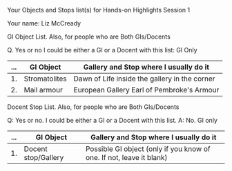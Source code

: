 Your Objects and Stops list(s) for
Hands-on Highlights Session 1

Your name: Liz McCready

GI Object List. Also, for people who are Both GIs/Docents

Q. Yes or no I could be either a GI or a Docent with this list: GI Only

| ... | GI Object     | Gallery and Stop where I usually do it |
|  ---   | --- | --- |
| 1.  | Stromatolites | Dawn of Life  inside the gallery in the corner  |
| 2.  |  Mail armour | European Gallery  Earl of Pembroke's Armour  |



Docent Stop List. Also, for people who are Both GIs/Docents

Q: Yes or no. I could be either a GI or a Docent with this list. A: No. GI only

| ... | GI Object     | Gallery and Stop where I usually do it |
|  ---   | --- | --- |
| 1.  | Docent stop/Gallery | Possible GI object (only if you know of one. If not, leave it blank) |


